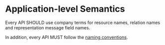 # Application-level Semantics
Every API SHOULD use company terms for resource names, relation names and representation message field names. 

In addition, every API MUST follow the [naming conventions]().

